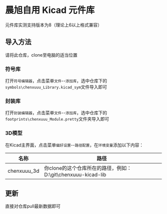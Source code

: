 # 晨旭自用 Kicad 元件库

元件库实测支持版本为8（理论上6以上格式兼容）

## 导入方法

请将此仓库，clone至电脑的适当位置

### 符号库

打开`符号编辑器`，点击菜单`文件`--`添加库`，选中仓库下的`symbols\chenxuuu_Library.kicad_sym`文件导入即可

### 封装库

打开`封装编辑器`，点击菜单`文件`--`添加库`，选中仓库下的`footprints\chenxuuu_Module.pretty`文件夹导入即可

### 3D模型

在Kicad主界面，点击菜单`偏好设置`--`路径配置`，在`环境变量`添加以下内容：

|名称|路径|
|-|-|
|chenxuuu_3d|你clone的这个仓库所在的路径，例如：D:\git\chenxuuu-kicad-lib|

## 更新

直接对仓库pull最新数据即可

